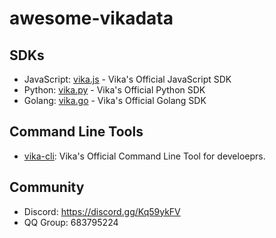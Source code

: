 # awesome-vikadata

## SDKs

- JavaScript: [vika.js](https://github.com/vikadata/vika.js) - Vika's Official JavaScript SDK
- Python: [vika.py](https://github.com/vikadata/vika.py) - Vika's Official Python SDK
- Golang: [vika.go](https://github.com/vikadata/vika.go) - Vika's Official Golang SDK

## Command Line Tools

- [vika-cli](https://github.com/vikadata/vika-cli): Vika's Official Command Line Tool for develoeprs.

## Community

- Discord: https://discord.gg/Kq59ykFV
- QQ Group: 683795224
